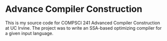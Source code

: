 # Advance Compiler Construction
This is my source code for COMPSCI 241 Advanced Compiler Construction at UC Irvine. The project was to write an SSA-based optimizing compiler for a given input language.
